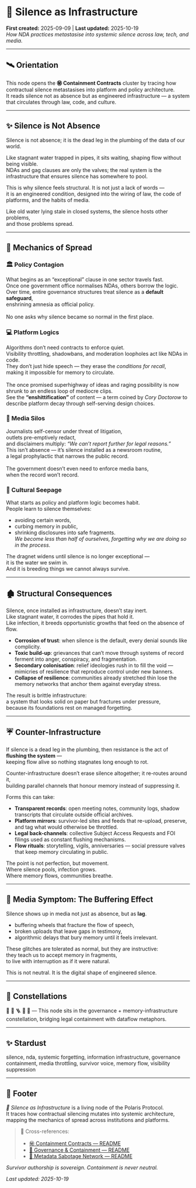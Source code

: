 # 🎈 Silence as Infrastructure  
**First created:** 2025-09-09 | **Last updated:** 2025-10-19  
*How NDA practices metastasise into systemic silence across law, tech, and media.*  

---

## 🛰 Orientation  
This node opens the **㊙ Containment Contracts** cluster by tracing how contractual silence metastasises into platform and policy architecture.  
It reads silence not as absence but as engineered infrastructure — a system that circulates through law, code, and culture.

---

## ✨ Silence is Not Absence  

Silence is not absence; it is the dead leg in the plumbing of the data of our world.  

Like stagnant water trapped in pipes, it sits waiting, shaping flow without being visible.  
NDAs and gag clauses are only the valves; the real system is the infrastructure that ensures silence has somewhere to pool.  

This is why silence feels structural. It is not just a lack of words —  
it is an engineered condition, designed into the wiring of law, the code of platforms, and the habits of media.  

Like old water lying stale in closed systems, the silence hosts other problems,  
and those problems spread.  

---

## 🦠 Mechanics of Spread  

### 🏛️ Policy Contagion  
What begins as an “exceptional” clause in one sector travels fast.  
Once one government office normalises NDAs, others borrow the logic.  
Over time, entire governance structures treat silence as a **default safeguard**,  
enshrining amnesia as official policy. <br><br> 
No one asks why silence became so normal in the first place.  

### 💻 Platform Logics  
Algorithms don’t need contracts to enforce quiet.  
Visibility throttling, shadowbans, and moderation loopholes act like NDAs in code.  
They don’t just hide speech — they erase the *conditions for recall*,  
making it impossible for memory to circulate.  <br><br> 
The once promised superhighway of ideas and raging possibility is now shrunk to an endless loop of mediocre clips.  
See the **“enshittification”** of content — a term coined by *Cory Doctorow* to describe platform decay through self-serving design choices.  

### 📰 Media Silos  
Journalists self-censor under threat of litigation,  
outlets pre-emptively redact,  
and disclaimers multiply: *“We can’t report further for legal reasons.”*  
This isn’t absence — it’s silence installed as a newsroom routine,  
a legal prophylactic that narrows the public record.  <br><br> 
The government doesn’t even need to enforce media bans,  
when the record won’t record.  

### 🌊 Cultural Seepage  
What starts as policy and platform logic becomes habit.  
People learn to silence themselves:  
- avoiding certain words,  
- curbing memory in public,  
- shrinking disclosures into safe fragments. <br>
*We become less than half of ourselves, forgetting why we are doing so in the process.*  

The dragnet widens until silence is no longer exceptional —  
it is the water we swim in.  
And it is breeding things we cannot always survive.  

---

## 🏚️ Structural Consequences  

Silence, once installed as infrastructure, doesn’t stay inert.  
Like stagnant water, it corrodes the pipes that hold it.  
Like infection, it breeds opportunistic growths that feed on the absence of flow.  

- **Corrosion of trust**: when silence is the default, every denial sounds like complicity.  
- **Toxic build-up**: grievances that can’t move through systems of record ferment into anger, conspiracy, and fragmentation.  
- **Secondary colonisation**: relief ideologies rush in to fill the void — mimicries of resilience that reproduce control under new banners.  
- **Collapse of resilience**: communities already stretched thin lose the memory networks that anchor them against everyday stress.  

The result is brittle infrastructure:  
a system that looks solid on paper but fractures under pressure,  
because its foundations rest on managed forgetting.  

---

## ☔ Counter-Infrastructure  

If silence is a dead leg in the plumbing, then resistance is the act of **flushing the system** —  
keeping flow alive so nothing stagnates long enough to rot.  

Counter-infrastructure doesn’t erase silence altogether; it re-routes around it,  
building parallel channels that honour memory instead of suppressing it.  

Forms this can take:  
- **Transparent records**: open meeting notes, community logs, shadow transcripts that circulate outside official archives.  
- **Platform mirrors**: survivor-led sites and feeds that re-upload, preserve, and tag what would otherwise be throttled.  
- **Legal back-channels**: collective Subject Access Requests and FOI filings used as constant flushing mechanisms.  
- **Flow rituals**: storytelling, vigils, anniversaries — social pressure valves that keep memory circulating in public.  

The point is not perfection, but movement.  
Where silence pools, infection grows.  
Where memory flows, communities breathe.  

---

## 🧠 Media Symptom: The Buffering Effect  

Silence shows up in media not just as absence, but as **lag**.  
- buffering wheels that fracture the flow of speech,  
- broken uploads that leave gaps in testimony,  
- algorithmic delays that bury memory until it feels irrelevant.  

These glitches are tolerated as normal, but they are instructive:  
they teach us to accept memory in fragments,  
to live with interruption as if it were natural.  

This is not neutral. It is the digital shape of engineered silence.  

---

## 🌌 Constellations  

🎈 🧿 🪜 🧠 🔮 — This node sits in the governance + memory-infrastructure constellation, bridging legal containment with dataflow metaphors.  

---

## ✨ Stardust  

silence, nda, systemic forgetting, information infrastructure, governance containment, media throttling, survivor voice, memory flow, visibility suppression  

---

## 🏮 Footer  

*🎈 Silence as Infrastructure* is a living node of the Polaris Protocol.  
It traces how contractual silencing mutates into systemic architecture, mapping the mechanics of spread across institutions and platforms.  

> 📡 Cross-references:
> 
> - [㊙ Containment Contracts — README](./README.md)  
> - [🏯 Governance & Containment — README](../README.md)  
> - [🧠 Metadata Sabotage Network — README](../../README.md)  

*Survivor authorship is sovereign. Containment is never neutral.*  

_Last updated: 2025-10-19_
